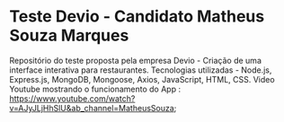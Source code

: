 # Teste Devio - Candidato Matheus Souza Marques
 Repositório do teste proposta pela empresa Devio - Criação de uma interface interativa para restaurantes.
 Tecnologias utilizadas - Node.js, Express.js, MongoDB, Mongoose, Axios, JavaScript, HTML, CSS.
 Video Youtube mostrando o funcionamento do App : https://www.youtube.com/watch?v=AJyJLjHhSlU&ab_channel=MatheusSouza;
 
